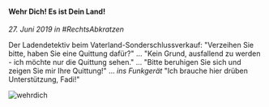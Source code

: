 #### Wehr Dich! Es ist Dein Land!

_27. Juni 2019 in #RechtsAbkratzen_

Der Ladendetektiv beim Vaterland-Sonderschlussverkauf: "Verzeihen Sie bitte, haben Sie eine Quittung dafür?" ... "Kein Grund, ausfallend zu werden - ich möchte nur die Quittung sehen." ... "Bitte beruhigen Sie sich und zeigen Sie mir Ihre Quittung!" ... *ins Funkgerät* "Ich brauche hier drüben Unterstützung, Fadi!"

![wehrdich](https://rtrkrt.4lima.de/rechtsabkratzen/rechtsabkratzen_wehrdich.jpg)
